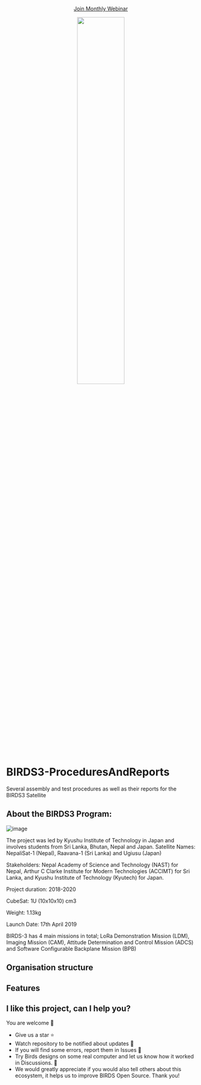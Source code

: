 
<p align="center">
<a href="https://lean-sat.org/opensource/" class="button icon calendar">Join Monthly Webinar</a>
</p>

<div align="center">
<img src="https://github.com/BIRDSOpenSource/BIRDS3-ProceduresAndReports/assets/100206676/2d054074-dcd0-4ff8-a535-d025f32914fd" width="50%">
</div>


# BIRDS3-ProceduresAndReports
 Several assembly and test procedures as well as their reports for the BIRDS3 Satellite


## About the BIRDS3 Program:

![image](https://github.com/BIRDSOpenSource/BIRDS3-ProceduresAndReports/assets/100206676/c257e8cf-d65f-473c-98e1-21886804d913)

The project was led by Kyushu Institute of Technology in Japan and involves students from Sri Lanka, Bhutan, Nepal and Japan.
Satellite Names: NepaliSat-1 (Nepal), Raavana-1 (Sri Lanka) and Ugiusu (Japan)

Stakeholders: Nepal Academy of Science and Technology (NAST) for Nepal, Arthur C Clarke Institute for Modern Technologies (ACCIMT) for Sri Lanka, and Kyushu Institute of Technology (Kyutech) for Japan.

Project duration: 2018-2020

CubeSat: 1U (10x10x10) cm3

Weight: 1.13kg

Launch Date: 17th April 2019

BIRDS-3 has 4 main missions in total; LoRa Demonstration Mission (LDM), Imaging Mission (CAM), Attitude Determination and Control Mission (ADCS) and Software Configurable Backplane Mission (BPB) 

## Organisation structure


## Features


## I like this project, can I help you?
You are welcome 🙂

* Give us a star ⭐
* Watch repository to be notified about updates 👀
* If you will find some errors, report them in Issues 🐞
* Try Birds designs on some real computer and let us know how it worked in Discussions. 💬
* We would greatly appreciate if you would also tell others about this ecosystem, it helps us to improve BIRDS Open Source. Thank you!
